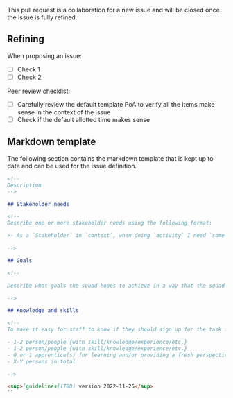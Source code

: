 This pull request is a collaboration for a new issue and will be closed once the issue is fully refined.
<!-- Please use the following convention for the PR title:  '[DO NOT MERGE] Refining: [Issue title]' -->

## Refining

When proposing an issue:

- [ ] Check 1
- [ ] Check 2

Peer review checklist:

- [ ] Carefully review the default template PoA to verify all the items make sense in the context of the issue
- [ ] Check if the default allotted time makes sense

## Markdown template

The following section contains the markdown template that is kept up to date and can be used for the issue definition.

```markdown
<!--
Description
-->

## Stakeholder needs

<!--
Describe one or more stakeholder needs using the following format:

>- As a `Stakeholder` in `context`, when doing `activity` I need `some need`

-->

## Goals

<!--

Describe what goals the squad hopes to achieve in a way that the squad can easily validate whether they have been achieved or not.

-->

## Knowledge and skills

<!--
To make it easy for staff to know if they should sign up for the task force and for squads to validate that all the requirements have been met, make sure to clearly articulate the skills and knowledge needed on this task force using the following format:

- 1-2 person/people {with skill/knowledge/experience/etc.}
- 1-2 person/people {with skill/knowledge/experience/etc.}
- 0 or 1 apprentice(s) for learning and/or providing a fresh perspective.
- X-Y persons in total

-->

<sup>[guidelines](TBD) version 2022-11-25</sup>
``
